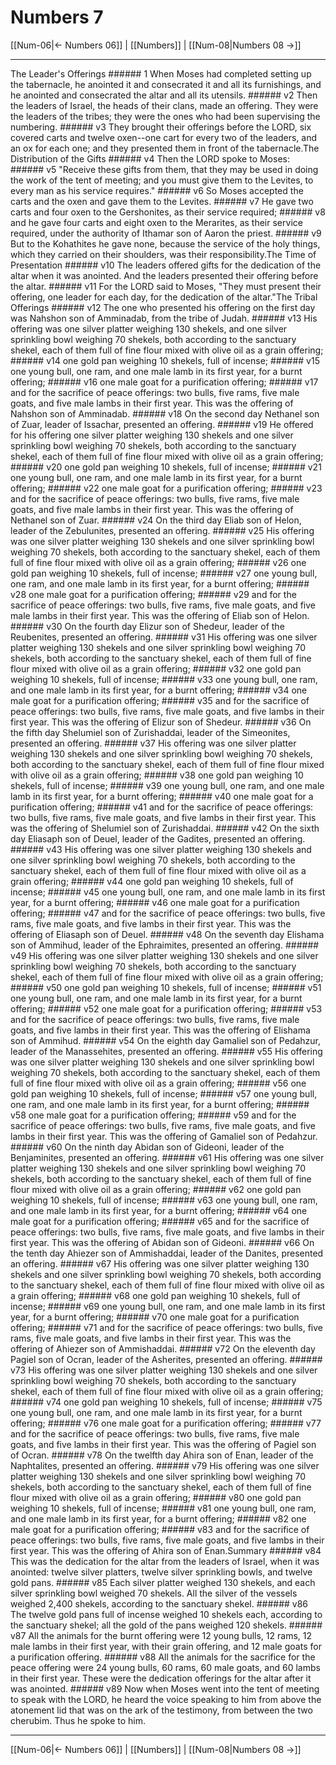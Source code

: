 # Numbers 7

[[Num-06|← Numbers 06]] | [[Numbers]] | [[Num-08|Numbers 08 →]]
***

The Leader's Offerings ###### 1 When Moses had completed setting up the tabernacle, he anointed it and consecrated it and all its furnishings, and he anointed and consecrated the altar and all its utensils. ###### v2 Then the leaders of Israel, the heads of their clans, made an offering. They were the leaders of the tribes; they were the ones who had been supervising the numbering. ###### v3 They brought their offerings before the LORD, six covered carts and twelve oxen--one cart for every two of the leaders, and an ox for each one; and they presented them in front of the tabernacle.The Distribution of the Gifts ###### v4 Then the LORD spoke to Moses: ###### v5 "Receive these gifts from them, that they may be used in doing the work of the tent of meeting; and you must give them to the Levites, to every man as his service requires." ###### v6 So Moses accepted the carts and the oxen and gave them to the Levites. ###### v7 He gave two carts and four oxen to the Gershonites, as their service required; ###### v8 and he gave four carts and eight oxen to the Merarites, as their service required, under the authority of Ithamar son of Aaron the priest. ###### v9 But to the Kohathites he gave none, because the service of the holy things, which they carried on their shoulders, was their responsibility.The Time of Presentation ###### v10 The leaders offered gifts for the dedication of the altar when it was anointed. And the leaders presented their offering before the altar. ###### v11 For the LORD said to Moses, "They must present their offering, one leader for each day, for the dedication of the altar."The Tribal Offerings ###### v12 The one who presented his offering on the first day was Nahshon son of Amminadab, from the tribe of Judah. ###### v13 His offering was one silver platter weighing 130 shekels, and one silver sprinkling bowl weighing 70 shekels, both according to the sanctuary shekel, each of them full of fine flour mixed with olive oil as a grain offering; ###### v14 one gold pan weighing 10 shekels, full of incense; ###### v15 one young bull, one ram, and one male lamb in its first year, for a burnt offering; ###### v16 one male goat for a purification offering; ###### v17 and for the sacrifice of peace offerings: two bulls, five rams, five male goats, and five male lambs in their first year. This was the offering of Nahshon son of Amminadab. ###### v18 On the second day Nethanel son of Zuar, leader of Issachar, presented an offering. ###### v19 He offered for his offering one silver platter weighing 130 shekels and one silver sprinkling bowl weighing 70 shekels, both according to the sanctuary shekel, each of them full of fine flour mixed with olive oil as a grain offering; ###### v20 one gold pan weighing 10 shekels, full of incense; ###### v21 one young bull, one ram, and one male lamb in its first year, for a burnt offering; ###### v22 one male goat for a purification offering; ###### v23 and for the sacrifice of peace offerings: two bulls, five rams, five male goats, and five male lambs in their first year. This was the offering of Nethanel son of Zuar. ###### v24 On the third day Eliab son of Helon, leader of the Zebulunites, presented an offering. ###### v25 His offering was one silver platter weighing 130 shekels and one silver sprinkling bowl weighing 70 shekels, both according to the sanctuary shekel, each of them full of fine flour mixed with olive oil as a grain offering; ###### v26 one gold pan weighing 10 shekels, full of incense; ###### v27 one young bull, one ram, and one male lamb in its first year, for a burnt offering; ###### v28 one male goat for a purification offering; ###### v29 and for the sacrifice of peace offerings: two bulls, five rams, five male goats, and five male lambs in their first year. This was the offering of Eliab son of Helon. ###### v30 On the fourth day Elizur son of Shedeur, leader of the Reubenites, presented an offering. ###### v31 His offering was one silver platter weighing 130 shekels and one silver sprinkling bowl weighing 70 shekels, both according to the sanctuary shekel, each of them full of fine flour mixed with olive oil as a grain offering; ###### v32 one gold pan weighing 10 shekels, full of incense; ###### v33 one young bull, one ram, and one male lamb in its first year, for a burnt offering; ###### v34 one male goat for a purification offering; ###### v35 and for the sacrifice of peace offerings: two bulls, five rams, five male goats, and five lambs in their first year. This was the offering of Elizur son of Shedeur. ###### v36 On the fifth day Shelumiel son of Zurishaddai, leader of the Simeonites, presented an offering. ###### v37 His offering was one silver platter weighing 130 shekels and one silver sprinkling bowl weighing 70 shekels, both according to the sanctuary shekel, each of them full of fine flour mixed with olive oil as a grain offering; ###### v38 one gold pan weighing 10 shekels, full of incense; ###### v39 one young bull, one ram, and one male lamb in its first year, for a burnt offering; ###### v40 one male goat for a purification offering; ###### v41 and for the sacrifice of peace offerings: two bulls, five rams, five male goats, and five lambs in their first year. This was the offering of Shelumiel son of Zurishaddai. ###### v42 On the sixth day Eliasaph son of Deuel, leader of the Gadites, presented an offering. ###### v43 His offering was one silver platter weighing 130 shekels and one silver sprinkling bowl weighing 70 shekels, both according to the sanctuary shekel, each of them full of fine flour mixed with olive oil as a grain offering; ###### v44 one gold pan weighing 10 shekels, full of incense; ###### v45 one young bull, one ram, and one male lamb in its first year, for a burnt offering; ###### v46 one male goat for a purification offering; ###### v47 and for the sacrifice of peace offerings: two bulls, five rams, five male goats, and five lambs in their first year. This was the offering of Eliasaph son of Deuel. ###### v48 On the seventh day Elishama son of Ammihud, leader of the Ephraimites, presented an offering. ###### v49 His offering was one silver platter weighing 130 shekels and one silver sprinkling bowl weighing 70 shekels, both according to the sanctuary shekel, each of them full of fine flour mixed with olive oil as a grain offering; ###### v50 one gold pan weighing 10 shekels, full of incense; ###### v51 one young bull, one ram, and one male lamb in its first year, for a burnt offering; ###### v52 one male goat for a purification offering; ###### v53 and for the sacrifice of peace offerings: two bulls, five rams, five male goats, and five lambs in their first year. This was the offering of Elishama son of Ammihud. ###### v54 On the eighth day Gamaliel son of Pedahzur, leader of the Manassehites, presented an offering. ###### v55 His offering was one silver platter weighing 130 shekels and one silver sprinkling bowl weighing 70 shekels, both according to the sanctuary shekel, each of them full of fine flour mixed with olive oil as a grain offering; ###### v56 one gold pan weighing 10 shekels, full of incense; ###### v57 one young bull, one ram, and one male lamb in its first year, for a burnt offering; ###### v58 one male goat for a purification offering; ###### v59 and for the sacrifice of peace offerings: two bulls, five rams, five male goats, and five lambs in their first year. This was the offering of Gamaliel son of Pedahzur. ###### v60 On the ninth day Abidan son of Gideoni, leader of the Benjaminites, presented an offering. ###### v61 His offering was one silver platter weighing 130 shekels and one silver sprinkling bowl weighing 70 shekels, both according to the sanctuary shekel, each of them full of fine flour mixed with olive oil as a grain offering; ###### v62 one gold pan weighing 10 shekels, full of incense; ###### v63 one young bull, one ram, and one male lamb in its first year, for a burnt offering; ###### v64 one male goat for a purification offering; ###### v65 and for the sacrifice of peace offerings: two bulls, five rams, five male goats, and five lambs in their first year. This was the offering of Abidan son of Gideoni. ###### v66 On the tenth day Ahiezer son of Ammishaddai, leader of the Danites, presented an offering. ###### v67 His offering was one silver platter weighing 130 shekels and one silver sprinkling bowl weighing 70 shekels, both according to the sanctuary shekel, each of them full of fine flour mixed with olive oil as a grain offering; ###### v68 one gold pan weighing 10 shekels, full of incense; ###### v69 one young bull, one ram, and one male lamb in its first year, for a burnt offering; ###### v70 one male goat for a purification offering; ###### v71 and for the sacrifice of peace offerings: two bulls, five rams, five male goats, and five lambs in their first year. This was the offering of Ahiezer son of Ammishaddai. ###### v72 On the eleventh day Pagiel son of Ocran, leader of the Asherites, presented an offering. ###### v73 His offering was one silver platter weighing 130 shekels and one silver sprinkling bowl weighing 70 shekels, both according to the sanctuary shekel, each of them full of fine flour mixed with olive oil as a grain offering; ###### v74 one gold pan weighing 10 shekels, full of incense; ###### v75 one young bull, one ram, and one male lamb in its first year, for a burnt offering; ###### v76 one male goat for a purification offering; ###### v77 and for the sacrifice of peace offerings: two bulls, five rams, five male goats, and five lambs in their first year. This was the offering of Pagiel son of Ocran. ###### v78 On the twelfth day Ahira son of Enan, leader of the Naphtalites, presented an offering. ###### v79 His offering was one silver platter weighing 130 shekels and one silver sprinkling bowl weighing 70 shekels, both according to the sanctuary shekel, each of them full of fine flour mixed with olive oil as a grain offering; ###### v80 one gold pan weighing 10 shekels, full of incense; ###### v81 one young bull, one ram, and one male lamb in its first year, for a burnt offering; ###### v82 one male goat for a purification offering; ###### v83 and for the sacrifice of peace offerings: two bulls, five rams, five male goats, and five lambs in their first year. This was the offering of Ahira son of Enan.Summary ###### v84 This was the dedication for the altar from the leaders of Israel, when it was anointed: twelve silver platters, twelve silver sprinkling bowls, and twelve gold pans. ###### v85 Each silver platter weighed 130 shekels, and each silver sprinkling bowl weighed 70 shekels. All the silver of the vessels weighed 2,400 shekels, according to the sanctuary shekel. ###### v86 The twelve gold pans full of incense weighed 10 shekels each, according to the sanctuary shekel; all the gold of the pans weighed 120 shekels. ###### v87 All the animals for the burnt offering were 12 young bulls, 12 rams, 12 male lambs in their first year, with their grain offering, and 12 male goats for a purification offering. ###### v88 All the animals for the sacrifice for the peace offering were 24 young bulls, 60 rams, 60 male goats, and 60 lambs in their first year. These were the dedication offerings for the altar after it was anointed. ###### v89 Now when Moses went into the tent of meeting to speak with the LORD, he heard the voice speaking to him from above the atonement lid that was on the ark of the testimony, from between the two cherubim. Thus he spoke to him.

***
[[Num-06|← Numbers 06]] | [[Numbers]] | [[Num-08|Numbers 08 →]]
